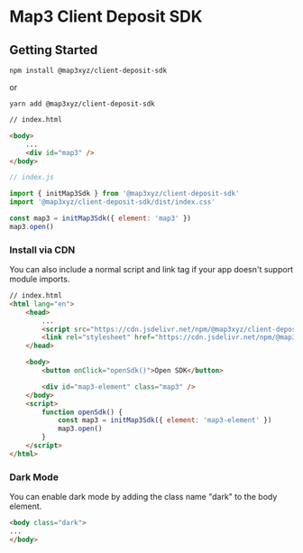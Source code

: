 # Map3 Client Deposit SDK

## Getting Started

```
npm install @map3xyz/client-deposit-sdk
```

or

```
yarn add @map3xyz/client-deposit-sdk
```

```html
// index.html

<body>
    ...
    <div id="map3" />
</body>
```

```js
// index.js

import { initMap3Sdk } from '@map3xyz/client-deposit-sdk'
import '@map3xyz/client-deposit-sdk/dist/index.css'

const map3 = initMap3Sdk({ element: 'map3' })
map3.open()
```

### Install via CDN

You can also include a normal script and link tag if your app doesn't support module imports.

```html
// index.html
<html lang="en">
    <head>
        ...
        <script src="https://cdn.jsdelivr.net/npm/@map3xyz/client-deposit-sdk/dist/index.js"></script>
        <link rel="stylesheet" href="https://cdn.jsdelivr.net/npm/@map3xyz/client-deposit-sdk/dist/index.css"></link>
    </head>

    <body>
        <button onClick="openSdk()">Open SDK</button>

        <div id="map3-element" class="map3" />
    </body>
    <script>
        function openSdk() {
            const map3 = initMap3Sdk({ element: 'map3-element' })
            map3.open()
        }
    </script>
</html>
```

### Dark Mode

You can enable dark mode by adding the class name "dark" to the body element.

```html
<body class="dark">
...
</body>
```
